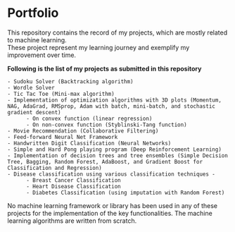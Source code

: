 # Portfolio
This repository contains the record of my projects, which are mostly related to machine learning. <br>
These project represent my learning journey and exemplify my improvement over time. <br>

<b> Following is the list of my projects as submitted in this repository </b> <br>

    - Sudoku Solver (Backtracking algorithm)
    - Wordle Solver 
    - Tic Tac Toe (Mini-max algorithm)
    - Implementation of optimization algorithms with 3D plots (Momentum, NAG, AdaGrad, RMSprop, Adam with batch, mini-batch, and stochastic gradient descent)
          - On convex function (linear regression)
          - On non-convex function (Styblinski-Tang function)
    - Movie Recommendation (Collaborative Filtering)
    - Feed-forward Neural Net Framework 
    - Handwritten Digit Classification (Neural Networks)
    - Simple and Hard Pong playing program (Deep Reinforcement Learning)
    - Implementation of decision trees and tree ensembles (Simple Decision Tree, Bagging, Random Forest, AdaBoost, and Gradient Boost for Classification and Regression)
    - Disease classification using various classification techniques - 
          - Breast Cancer Classification
          - Heart Disease Classification
          - Diabetes Classification (using imputation with Random Forest)

No machine learning framework or library has been used in any of these projects for the implementation of the key functionalities. The machine learning algorithms are written from scratch.
    


